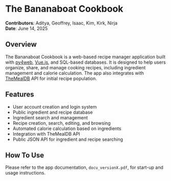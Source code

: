 # The Bananaboat Cookbook

**Contributors**: Aditya, Geoffrey, Isaac, Kim, Kirk, Nirja  
**Date**: June 14, 2025

## Overview

The Bananaboat Cookbook is a web-based recipe manager application built with [py4web](https://py4web.com/), [Vue.js](https://vuejs.org/), and SQL-based databases. It is designed to help users organize, share, and manage cooking recipes, including ingredient management and calorie calculation. The app also integrates with [TheMealDB](https://www.themealdb.com/) API for initial recipe population.

## Features

- User account creation and login system
- Public ingredient and recipe database
- Ingredient search and management
- Recipe creation, search, editing, and browsing
- Automated calorie calculation based on ingredients
- Integration with TheMealDB API
- Public JSON API for ingredient and recipe searching

## How To Use

Please refer to the app documentation, `docu_versionX.pdf`, for start-up and usage instructions.
